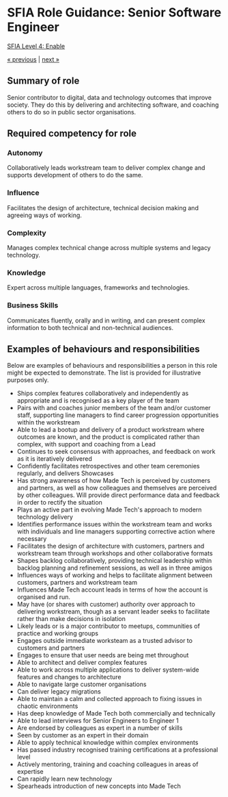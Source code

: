 # SFIA Role Guidance: Senior Software Engineer

[SFIA Level 4: Enable](https://sfia-online.org/en/sfia-7/responsibilities/level-4)

[&laquo; previous](software_engineer_2.md) | [next &raquo;](lead_software_engineer.md)

## Summary of role

Senior contributor to digital, data and technology outcomes that improve society. They do this by delivering and architecting software, and coaching others to do so in public sector organisations.

## Required competency for role

### Autonomy

Collaboratively leads workstream team to deliver complex change and supports development of others to do the same.

### Influence

Facilitates the design of architecture, technical decision making and agreeing ways of working.

### Complexity

Manages complex technical change across multiple systems and legacy technology.

### Knowledge

Expert across multiple languages, frameworks and technologies.

### Business Skills

Communicates fluently, orally and in writing, and can present complex information to both technical and non-technical audiences.

## Examples of behaviours and responsibilities

Below are examples of behaviours and responsibilities a person in this role might be expected to demonstrate. The list is provided for illustrative purposes only.

- Ships complex features collaboratively and independently as appropriate and is recognised as a key player of the team
- Pairs with and coaches junior members of the team and/or customer staff, supporting line managers to find career progression opportunities within the workstream
- Able to lead a bootup and delivery of a product workstream where outcomes are known, and the product is complicated rather than complex, with support and coaching from a Lead
- Continues to seek consensus with approaches, and feedback on work as it is iteratively delivered
- Confidently facilitates retrospectives and other team ceremonies regularly, and delivers Showcases
- Has strong awareness of how Made Tech is perceived by customers and partners, as well as how colleagues and themselves are perceived by other colleagues. Will provide direct performance data and feedback in order to rectify the situation
- Plays an active part in evolving Made Tech's approach to modern technology delivery
- Identifies performance issues within the workstream team and works with individuals and line managers supporting corrective action where necessary
- Facilitates the design of architecture with customers, partners and workstream team through workshops and other collaborative formats
- Shapes backlog collaboratively, providing technical leadership within backlog planning and refinement sessions, as well as in three amigos
- Influences ways of working and helps to facilitate alignment between customers, partners and workstream team
- Influences Made Tech account leads in terms of how the account is organised and run.  
- May have (or shares with customer) authority over approach to delivering workstream, though as a servant leader seeks to facilitate rather than make decisions in isolation
- Likely leads or is a major contributor to meetups, communities of practice and working groups
- Engages outside immediate worksteam as a trusted advisor to customers and partners
- Engages to ensure that user needs are being met throughout
- Able to architect and deliver complex features
- Able to work across multiple applications to deliver system-wide features and changes to architecture
- Able to navigate large customer organisations
- Can deliver legacy migrations
- Able to maintain a calm and collected approach to fixing issues in chaotic environments
- Has deep knowledge of Made Tech both commercially and technically
- Able to lead interviews for Senior Engineers to Engineer 1
- Are endorsed by colleagues as expert in a number of skills
- Seen by customer as an expert in their domain
- Able to apply technical knowledge within complex environments
- Has passed industry recognised training certifications at a professional level
- Actively mentoring, training and coaching colleagues in areas of expertise
- Can rapidly learn new technology
- Spearheads introduction of new concepts into Made Tech
